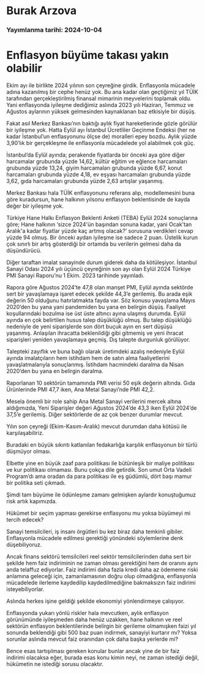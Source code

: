 # Burak Arzova

### Yayımlanma tarihi: 2024-10-04

# Enflasyon büyüme takası yakın olabilir

Ekim ayı ile birlikte 2024 yılının son çeyreğine girdik. Enflasyonla mücadele adına kazanılmış bir cephe henüz yok. Bu ana kadar olan geçtiğimiz yıl TÜİK tarafından gerçekleştirilmiş finansal mimarinin meyvelerini toplamak oldu. Yani enflasyonda iyileşme dediğimiz aslında 2023 yılı Haziran, Temmuz ve Ağustos aylarının yüksek gelmesinden kaynaklanan baz etkisiyle bir düşüş.

Fakat asıl Merkez Bankası’nın baktığı aylık fiyat hareketlerinde gözle görülür bir iyileşme yok. Hatta Eylül ayı İstanbul Ücretliler Geçinme Endeksi (her ne kadar İstanbul’un enflasyonunu ölçse de) moralleri epey bozdu. Aylık yüzde 3,90’lık bir gerçekleşme ile enflasyonla mücadelede yol alabilmek çok güç.

İstanbul’da Eylül ayında; perakende fiyatlarda bir önceki aya göre diğer harcamalar grubunda yüzde 14,62, kültür eğitim ve eğlence harcamaları grubunda yüzde 13,24, giyim harcamaları grubunda yüzde 6,67, konut harcamaları grubunda yüzde 4,18, ev eşyası harcamaları grubunda yüzde 3,62, gıda harcamaları grubunda yüzde 2,63 artışlar yaşanmış.

Merkez Bankası hala TÜİK enflasyonunu referans alıp, modellemesini buna göre kuradursun, hane halkının yılsonu enflasyon beklentisinde de kayda değer bir iyileşme yok.

Türkiye Hane Halkı Enflasyon Beklenti Anketi (TEBA) Eylül 2024 sonuçlarına göre; Hane halkının ‘sizce 2024'ün başından sonuna kadar, yani Ocak'tan Aralık'a kadar fiyatlar yüzde kaç artmış olacak?’ sorusuna verdikleri cevap yüzde 94 olmuş. Bir önceki aydan iyileşme ise sadece 2 puan. Üstelik kurun çok sınırlı bir artış gösterdiği bir ortamda bu verilerin gelmesi daha da düşündürücü.

Diğer taraftan imalat sanayinde durum giderek daha da kötüleşiyor. İstanbul Sanayi Odası 2024 yılı üçüncü çeyreğinin son ayı olan Eylül 2024 Türkiye PMI Sanayi Raporu’nu 1 Ekim. 2023 tarihinde yayınladı.

Rapora göre Ağustos 2024’te 47,8 olan manşet PMI, Eylül ayında sektörde sert bir yavaşlamaya işaret edecek şekilde 44,3’e gerilemiş. Bu arada eşik değerin 50 olduğunu hatırlatmakta fayda var. Söz konusu yavaşlama Mayıs 2020’den bu yana yani pandemiden bu yana en belirgin düşüş. Faaliyet koşullarındaki bozulma ise üst üste altıncı ayına ulaşmış durumda. Eylül ayında en çok belirtilen husus talep düşüklüğü olmuş. Bu talep düşüklüğü nedeniyle de yeni siparişlerde son dört buçuk ayın en sert düşüşü yaşanmış. Anlaşılan ihracatta beklenildiği gibi gitmemiş ve yeni ihracat siparişleri yeniden yavaşlamaya geçmiş. Dış talepte durgunluk görülüyor.

Talepteki zayıflık ve buna bağlı olarak üretimdeki azalış nedeniyle Eylül ayında imalatçıların hem istihdam hem de satın alma faaliyetlerini yavaşlatmalarıyla sonuçlanmış. İstihdam hacmindeki daralma da Nisan 2020’den bu yana en belirgin daralma.

Raporlanan 10 sektörün tamamında PMI verisi 50 eşik değerin altında. Gıda Ürünlerinde PMI 47,7 iken, Ana Metal Sanayi’nde PMI 42,2.

Mesela önemli bir role sahip Ana Metal Sanayi verilerini mercek altına aldığımızda, Yeni Siparişler değeri Ağustos 2024’de 43,3 iken Eylül 2024’de 37,5’e gerilemiş. Diğer sektörlerde de az çok benzer durumlar mevcut.

Yılın son çeyreği (Ekim-Kasım-Aralık) mevcut durumdan daha kötüsü ile karşılaşabiliriz.

Buradaki en büyük sıkıntı katlanılan fedakarlığa karşılık enflasyonun bir türlü düşmüyor olması.

Elbette yine en büyük zaaf para politikası ile bütünleşik bir maliye politikası ve kur politikası olmaması. Bunu çokça dile getirdik. Son umut Orta Vadeli Program’dı ama oradan da para politikası ile eş güdümlü, dört başı mamur bir politika seti çıkmadı.

Şimdi tam büyüme ile ödünleşme zamanı gelmişken aylardır konuştuğumuz risk artık kapımızda.

Hükümet bir seçim yapması gerekirse enflasyonu mu yoksa büyümeyi mi tercih edecek?

Sanayi temsilcileri, iş insanı örgütleri bu kez biraz daha temkinli gibiler. Enflasyonla mücadele edilmesi gerektiği yönündeki söylemlerine denk düşebiliyoruz.

Ancak finans sektörü temsilcileri reel sektör temsilcilerinden daha sert bir şekilde hem faiz indiriminin ne zaman olması gerektiğini hem de oranını aynı anda telaffuz ediyorlar. Faiz indirimi daha fazla kredi daha az ödememe riski anlamına geleceği için, zamanlamasının doğru olup olmadığına, enflasyonla mücadelede ilerleme kaydedilip kaydedilmediğine bakmaksızın faiz indirimi isteyebiliyorlar.

Aslında herkes işine geldiği şekilde ekonomiyi yönlendirmeye çalışıyor.

Enflasyonda yukarı yönlü riskler hala mevcutken, aylık enflasyon görünümünde iyileşmeden daha henüz uzakken, hane halkının ve reel sektörün enflasyon beklentilerinde belirgin bir gerileme olmamışken faizi yıl sonunda beklendiği gibi 500 baz puan indirmek, sanayiyi kurtarır mı? Yoksa sorunlar aslında mevcut faiz oranından çok daha başka yerlerde mi?

Bence esas tartışılması gereken konular bunlar ancak yine de bir faiz indirimi olacaksa eğer, burada esas konu kimin neyi, ne zaman istediği değil, hükümetin ne istediği sorusu olacaktır.

